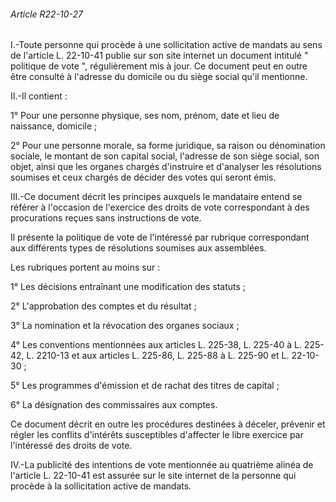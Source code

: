 ###### Article R22-10-27

I.-Toute personne qui procède à une sollicitation active de mandats au sens de l'article L. 22-10-41 publie sur son site internet un document intitulé " politique de vote ", régulièrement mis à jour. Ce document peut en outre être consulté à l'adresse du domicile ou du siège social qu'il mentionne.

II.-Il contient :

1° Pour une personne physique, ses nom, prénom, date et lieu de naissance, domicile ;

2° Pour une personne morale, sa forme juridique, sa raison ou dénomination sociale, le montant de son capital social, l'adresse de son siège social, son objet, ainsi que les organes chargés d'instruire et d'analyser les résolutions soumises et ceux chargés de décider des votes qui seront émis.

III.-Ce document décrit les principes auxquels le mandataire entend se référer à l'occasion de l'exercice des droits de vote correspondant à des procurations reçues sans instructions de vote.

Il présente la politique de vote de l'intéressé par rubrique correspondant aux différents types de résolutions soumises aux assemblées.

Les rubriques portent au moins sur :

1° Les décisions entraînant une modification des statuts ;

2° L'approbation des comptes et du résultat ;

3° La nomination et la révocation des organes sociaux ;

4° Les conventions mentionnées aux articles L. 225-38, L. 225-40 à L. 225-42, L. 2210-13 et aux articles L. 225-86, L. 225-88 à L. 225-90 et L. 22-10-30 ;

5° Les programmes d'émission et de rachat des titres de capital ;

6° La désignation des commissaires aux comptes.

Ce document décrit en outre les procédures destinées à déceler, prévenir et régler les conflits d'intérêts susceptibles d'affecter le libre exercice par l'intéressé des droits de vote.

IV.-La publicité des intentions de vote mentionnée au quatrième alinéa de l'article L. 22-10-41 est assurée sur le site internet de la personne qui procède à la sollicitation active de mandats.

